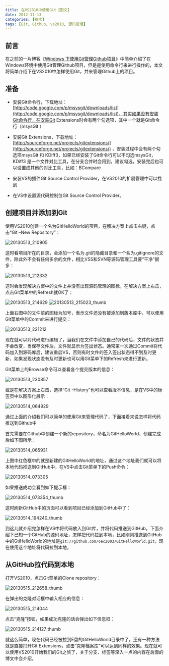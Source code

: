 ```yaml
---
title: 在VS2010中使用Git【图文】
date: 2012-11-13
categories: [技术]
tags: [Git, Github, vs2010, 源码管理]
---
```


## 前言

在之前的一片博客《[Windows 下使用Git管理Github项目](http://blog.fwhyy.com/2012/02/use-git-manage-github-project-on-windows/)》中简单介绍了在Windows环境中使用Git管理Github项目，但是是使用命令行来进行操作的，本文将简单介绍下在VS2010中怎样使用Git，并来管理Github上的项目。

## 准备

* 安装Git命令行，下载地址：[http://code.google.com/p/msysgit/downloads/list](http://code.google.com/p/msysgit/downloads/list)，其实如果没有安装Git命令行，在安装Git Extensions时会有两个勾选项，其中一个就是Git命令行（msysGit ）

* 安装Git Extensions，下载地址：[http://sourceforge.net/projects/gitextensions/](http://sourceforge.net/projects/gitextensions/) ，安装过程中会有两个勾选项msysGit 和 KDiff3，如果已经安装了Git命令行可以不勾选msysGit，KDiff3 是一个文件对比工具，在分支合并时会用到，建议勾选，安装完后也可以设置成其他的对比工具，比如：BCompare

* 安装VS的插件Git Source Control Provider，在VS2010的扩展管理中可以找到

* 在VS中设置源代码控制位Git Source Control Provider。

## 创建项目并添加到Git

使用VS2010创建一个名为GitHelloWorld的项目，在解决方案上点击右键，点击“Git –New Repository”：

![20130513_210905](https://cdn.jsdelivr.net/gh/oec2003/hblog-images/img/202201290706491.jpg)

这时看项目所在的目录，会添加一个名为.git的隐藏目录和一个名为.gitignore的文件，除此外不会有任何多余的文件，相比VSS和SVN等源码管理工具要“干净”很多：

![20130513_212332](https://cdn.jsdelivr.net/gh/oec2003/hblog-images/img/202201290706471.jpg)

这时会发现解决方案中的文件上并没有出现源码管理的图标，在解决方案上右击，点击Git菜单中的Refresh就OK了：

![20130513_214629](https://cdn.jsdelivr.net/gh/oec2003/hblog-images/img/202201290706765.jpg)
![20130513_215023_thumb](https://cdn.jsdelivr.net/gh/oec2003/hblog-images/img/202201290706673.jpg)

上面右图中的文件前的图标为加号，表示文件还没有被添加到版本库中，可以使用Git菜单中的Commit来进行提交：

![20130513_221212](https://cdn.jsdelivr.net/gh/oec2003/hblog-images/img/202201290706012.jpg)

现在就可以对代码进行编辑了，当我们在文件中添加自己的代码后，文件的状态并不会改变，当保存文件后，文件就显示为签出状态。通常第一次通过Commit将代码加入到源码库后，建议重启VS，否则有时文件的签入签出状态得不到及时更新，如果发现状态没有及时更新也可以用Git菜单下的Refresh来进行更新。

Git菜单上的Browse命令可以查看各个提交版本的信息：

![20130513_230857](https://cdn.jsdelivr.net/gh/oec2003/hblog-images/img/202201290707331.jpg)

或是在解决方案上右击，选择“Git -History”也可以查看版本信息，是在VS中的标签页中以图形化展示：

![20130514_064929](https://cdn.jsdelivr.net/gh/oec2003/hblog-images/img/202201290707672.jpg)

通过上面的介绍我们可以简单的使用Git来管理代码了，下面接着来说怎样将代码推送到Github中

首先需要在Github中创建一个新的repository，命名为GitHelloWorld，创建完成后如下图所示：

![20130514_065931](https://cdn.jsdelivr.net/gh/oec2003/hblog-images/img/202201290707307.jpg)

上图中红色框中的就是新建的GitHelloWorld的地址，通过这个地址我们就可以将本地代码推送到GitHub中，在VS中点击Git菜单下的Push命令：

![20130514_073305](https://cdn.jsdelivr.net/gh/oec2003/hblog-images/img/202201290707811.jpg)

如果推送成功会看到如下提示框：

![20130514_073354_thumb](https://cdn.jsdelivr.net/gh/oec2003/hblog-images/img/202201290707684.jpg)

这时刷新GitHub中的页面可以看到项目已经添加到GitHub中了：

![20130514_194240_thumb](https://cdn.jsdelivr.net/gh/oec2003/hblog-images/img/202201290708761.jpg)

到这儿就介绍完怎样在VS中将代码放入到Git库，并将代码推送到GitHub。下面介绍下已知一个GitHub的源码地址，怎样把代码拉到本地，比如刚刚推送到GitHub中的GtiHelloWorld的地址是`git://github.com/oec2003/GitHelloWorld.git`，现在使用这个地址将代码拉到本地。

## 从GitHub拉代码到本地

打开VS2010，点击Git菜单的Clone repository：

![20130515_212658_thumb](https://cdn.jsdelivr.net/gh/oec2003/hblog-images/img/202201290708283.jpg)

在弹出的克隆对话框中输入相应的信息：

![20130515_214044](https://cdn.jsdelivr.net/gh/oec2003/hblog-images/img/202201290708972.jpg)

点击“克隆”按钮，如果成功克隆的话会弹出如下信息框：

![20130515_214127_thumb](https://cdn.jsdelivr.net/gh/oec2003/hblog-images/img/202201290708621.jpg)

就这么简单，现在代码已经被拉到E盘的GitHelloWorld目录中了。还有一种方法就是直接打开Git Extensions，点击“克隆档案库”可以达到同样的效果。现在就可以使用VS2010开始我们的Git之旅了，关于分支、标签等深入一点的内容在后面的博文中会介绍。

